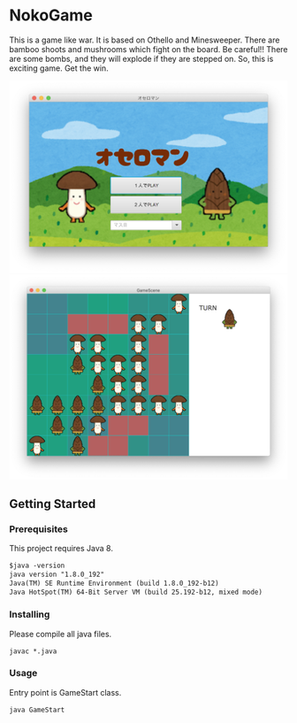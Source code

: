 # NokoGame
This is a game like war.
It is based on Othello and Minesweeper.
There are bamboo shoots and mushrooms which fight on the board.
Be careful!!
There are some bombs, and they will explode if they are stepped on.
So, this is exciting game.
Get the win.

![menu_image](./screenshots/menu.png)
![game_image](./screenshots/game.png)

## Getting Started
### Prerequisites
This project requires Java 8.
```
$java -version
java version "1.8.0_192"
Java(TM) SE Runtime Environment (build 1.8.0_192-b12)
Java HotSpot(TM) 64-Bit Server VM (build 25.192-b12, mixed mode)
```
### Installing
Please compile all java files.
```
javac *.java
```

### Usage
Entry point is GameStart class.
```
java GameStart
```
